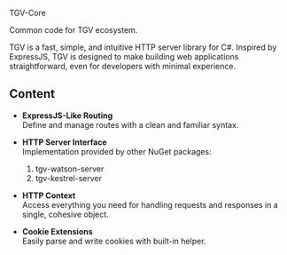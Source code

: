  TGV-Core

Common code for TGV ecosystem. 

TGV is a fast, simple, and intuitive HTTP server library for C#. 
Inspired by ExpressJS, TGV is designed to make building web applications straightforward, 
even for developers with minimal experience.

## Content

- **ExpressJS-Like Routing**  
  Define and manage routes with a clean and familiar syntax.

- **HTTP Server Interface**  
  Implementation provided by other NuGet packages:
    1. tgv-watson-server
    2. tgv-kestrel-server

- **HTTP Context**  
  Access everything you need for handling requests and responses in a single, cohesive object.

- **Cookie Extensions**  
  Easily parse and write cookies with built-in helper. 
